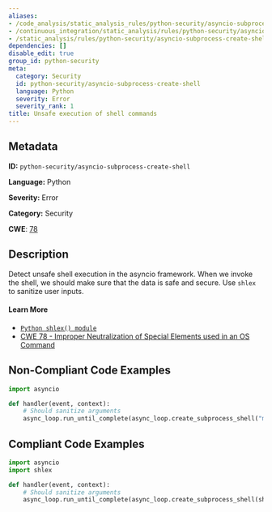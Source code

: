 ```yaml
---
aliases:
- /code_analysis/static_analysis_rules/python-security/asyncio-subprocess-create-shell
- /continuous_integration/static_analysis/rules/python-security/asyncio-subprocess-create-shell
- /static_analysis/rules/python-security/asyncio-subprocess-create-shell
dependencies: []
disable_edit: true
group_id: python-security
meta:
  category: Security
  id: python-security/asyncio-subprocess-create-shell
  language: Python
  severity: Error
  severity_rank: 1
title: Unsafe execution of shell commands
---
```

<!--  SOURCED FROM https://github.com/DataDog/datadog-static-analyzer-rule-docs -->


## Metadata
**ID:** `python-security/asyncio-subprocess-create-shell`

**Language:** Python

**Severity:** Error

**Category:** Security

**CWE**: [78](https://cwe.mitre.org/data/definitions/78.html)

## Description
Detect unsafe shell execution in the asyncio framework. When we invoke the shell, we should make sure that the data is safe and secure. Use `shlex` to sanitize user inputs.

#### Learn More

 - [`Python shlex() module`](https://docs.python.org/3/library/shlex.html)
 - [CWE 78 - Improper Neutralization of Special Elements used in an OS Command](https://cwe.mitre.org/data/definitions/78.html)

## Non-Compliant Code Examples
```python
import asyncio

def handler(event, context):
    # Should sanitize arguments
    async_loop.run_until_complete(async_loop.create_subprocess_shell("mycommand"))

```

## Compliant Code Examples
```python
import asyncio
import shlex

def handler(event, context):
    # Should sanitize arguments
    async_loop.run_until_complete(async_loop.create_subprocess_shell(shlex.quote("mycommand")))
```
